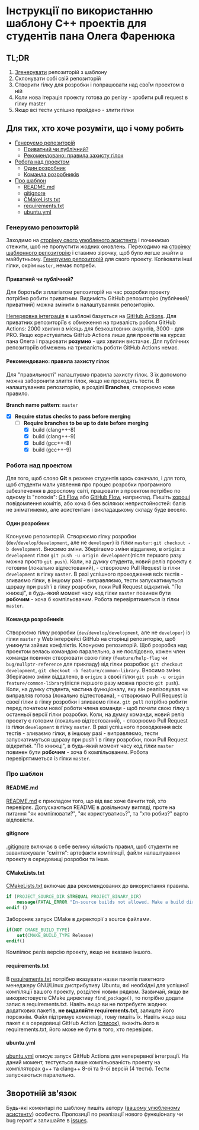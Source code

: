 # Інструкції по використанню шаблону C++ проектів для студентів пана Олега Фаренюка

## TL;DR

1. [Згенерувати](https://github.com/chernetskyi/cpp-template/generate) репозиторій з шаблону
2. Склонувати собі свій репозиторій
3. Створити гілку для розробки і попрацювати над своїм проектом в ній
4. Коли нова ітерація проекту готова до релізу - зробити pull request в гілку master
5. Якщо всі тести успішно пройдено - злити гілки

## Для тих, хто хоче розуміти, що і чому робить

- [Генеруємо репозиторій](#генеруємо-репозиторій)
  - [Приватний чи публічний?](#приватний-чи-публічний)
  - [Рекомендовано: правила захисту гілок](#рекомендовано-правила-захисту-гілок)
- [Робота над проектом](#робота-над-проектом)
  - [Один розробник](#один-розробник)
  - [Команда розробників](#команда-розробників)
- [Про шаблон](#про-шаблон)
  - [README.md](#readmemd)
  - [gitignore](#gitignore)
  - [CMakeLists.txt](#cmakeliststxt)
  - [requirements.txt](#requirementstxt)
  - [ubuntu.yml](#ubuntuyml)

### Генеруємо репозиторій

Заходимо на [сторінку свого улюбленого асистента](https://github.com/chernetskyi) і починаємо стежити, щоб не пропустити жодних оновлень. Переходимо на [сторінку шаблонного репозиторію](https://github.com/chernetskyi/cpp-template) і ставимо зірочку, щоб було легше знайти в майбутньому. [Генеруємо репозиторій](https://github.com/chernetskyi/cpp-template/generate) для свого проекту. Копіювати інші гілки, окрім `master`, немає потреби.

#### Приватний чи публічний?

Для боротьби з плагіатом репозиторій на час розробки проекту потрібно робити приватним. Видимість GitHub репозиторію (публічний/приватний) можна змінити в налаштуваннях репозиторію.

[Неперервна інтеграція](https://uk.wikipedia.org/wiki/Неперервна_інтеграція) в шаблоні базується на [GitHub Actions](https://github.com/features/actions). Для приватних репозиторіїв є обмеження на тривалість роботи GitHub Actions: 2000 хвилин в місяць для безкоштовних акаунтів, 3000 - для PRO. Якщо користуватись GitHub Actions лише для проектів на курсах пана Олега і працювати **розумно** - цих хвилин вистачає. Для публічних репозиторіїв обмежень на тривалість роботи GitHub Actions немає.

#### Рекомендовано: правила захисту гілок

Для "правильності" налаштуємо правила захисту гілок. З їх допомогю можна заборонити злиття гілок, якщо не проходять тести. В налаштуваннях репозиторію, в розділі **Branches**, створюємо нове правило.

**Branch name pattern**: `master`
 - [x] **Require status checks to pass before merging**
   - [ ] **Require branches to be up to date before merging**
     - [x]  build (clang++-8)
     - [x]  build (clang++-9)
     - [x]  build (gcc++-8)
     - [x]  build (gcc++-9)

### Робота над проектом

Для того, щоб слово **Git** в резюме студентів щось означало, і для того, щоб студенти мали уявлення про процес розробки програмного забезпечення в дорослому світі, працювати з проектом потрібно по одному із "потоків": [Git Flow](https://nvie.com/posts/a-successful-git-branching-model/) або [GitHub Flow](https://guides.github.com/introduction/flow/), наприклад. Пишіть [хороші](https://chris.beams.io/posts/git-commit/) повідомлення комітів, або хоча б без всіляких непристойностей: балів не зніматимемо, але асистентам і викладацькому складу буде весело.

#### Один розробник

Клонуємо репозиторій. Створюємо гілку розробки (`dev`/`develop`/`development`, але не `developer`) із гілки `master`: `git checkout -b development`. Вносимо зміни. Зберігаємо зміни віддалено, в `origin`: з `development` гілки `git push -u origin development`(після першого разу можна просто `git push`). Коли, на думку студента, новий реліз проекту є готовим (локально відтестований), - створюємо Pull Request із гілки `development` в гілку `master`. В разі успішного проходження всіх тестів - зливаємо гілки, в іншому разі - виправляємо, тести запускатимуться щоразу при push'і в гілку розробки, поки Pull Request відкритий. "По книжці", в будь-який момент часу код гілки `master` повинен бути **робочим** - хоча б компільованим. Робота перевірятиметься із гілки `master`.

#### Команда розробників

Створюємо гілку розробки (`dev`/`develop`/`development`, але не `developer`) із гілки `master` у Web інтерфейсі GitHub на сторінці репозиторію, щоб уникнути зайвих конфліктів. Клонуємо репозиторій. Щоб розробка над проектом велась командою паралельно, а не послідовно, кожен член команди повинен створювати свою гілку (`feature/help-flag` чи `bug/nullptr-reference` для прикладу) від гілки розробки: `git checkout development`, `git checkout -b feature/common-library`. Вносимо зміни. Зберігаємо зміни віддалено, в `origin`: з своєї гілки `git push -u origin feature/common-library`(після першого разу можна просто `git push`). Коли, на думку студента, частина функціоналу, яку він реалізовував чи виправляв готова (локально відтестована), - створюємо Pull Request із своєї гілки в гілку розробки і зливаємо гілки. `git pull` потрібно робити перед початком нової роботи члена команди - щоб почати свою гілку з останньої версії гілки розробки. Коли, на думку команди, новий реліз проекту є готовим (локально відтестований), - створюємо Pull Request із гілки `development` в гілку `master`. В разі успішного проходження всіх тестів - зливаємо гілки, в іншому разі - виправляємо, тести запускатимуться щоразу при push'і в гілку розробки, поки Pull Request відкритий. "По книжці", в будь-який момент часу код гілки `master` повинен бути **робочим** - хоча б компільованим. Робота перевірятиметься із гілки `master`.

### Про шаблон

#### README.md

[README.md](https://github.com/chernetskyi/cpp-template/blob/master/README.md) є прикладом того, що від вас хоче бачити той, хто перевіряє. Допускаються README в довільному вигляді, проте на питання "як компілювати?", "як користуватись?", та "хто робив?" варто відповісти.

#### gitignore

[.gitignore](https://github.com/chernetskyi/cpp-template/blob/master/.gitignore) включає в себе велику кількість правил, щоб студенти не завантажували "сміття": артефакти компіляції, файли налаштування проекту в середовищі розробки та інше.

#### CMakeLists.txt

[CMakeLists.txt](https://github.com/chernetskyi/cpp-template/blob/master/CMakeLists.txt) включає два рекомендованих до використання правила.

```cmake
if (PROJECT_SOURCE_DIR STREQUAL PROJECT_BINARY_DIR)
    message(FATAL_ERROR "In-source builds not allowed. Make a build directory and run CMake from there.\n")
endif ()
```

Забороняє запуск CMake в директорії з source файлами.

```cmake
if(NOT CMAKE_BUILD_TYPE)
    set(CMAKE_BUILD_TYPE Release)
endif()
```

Компілює реліз версію проекту, якщо не вказано іншого.

#### requirements.txt

В [requirements.txt](https://github.com/chernetskyi/cpp-template/blob/master/requirements.txt) потрібно вказувати назви пакетів пакетного менеджеру GNU/Linux дистрибутиву Ubuntu, які необхідні для успішної компіляції вашого проекту, розділені новим рядком. Зазвичай, якщо ви використовуєте CMake директиву `find_package()`, то потрібно додати запис в requirements.txt. Навіть якщо ви не потребуєте жодних додаткових пакетів, **не видаляйте requirements.txt**, залиште його порожнім. Файл підтримує коментарі, тому пишіть їх. Навіть якщо ваш пакет є в середовищі GitHub Action ([cписок](https://github.com/actions/virtual-environments/blob/main/images/linux/Ubuntu2004-README.md)), вкажіть його в requirements.txt, його може не бути в того, хто перевіряє.

#### ubuntu.yml

[ubuntu.yml](https://github.com/chernetskyi/cpp-template/blob/master/.github/workflows/ubuntu.yml) описує запуск GitHub Actions для неперервної інтеграції. На даний момент, тестується лише компільованість проекту на компіляторах g++ та clang++ 8-ої та 9-ої версій (4 тести). Тести запускаються паралельно.

## Зворотній зв'язок

Будь-які коментарі по шаблону пишіть автору ([вашому улюбленому асистенту](https://github.com/chernetskyi)) особисто. Пропозиції по реалізації нового функціоналу чи bug report'и залишайте в [issues](https://github.com/chernetskyi/cpp-template/issues).

